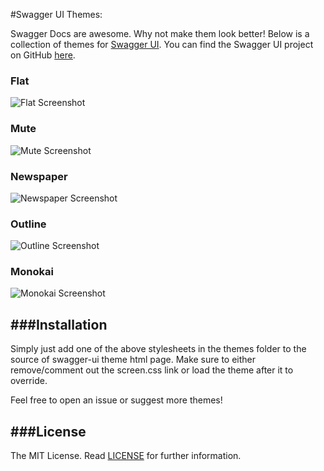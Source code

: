 #Swagger UI Themes:

Swagger Docs are awesome. Why not make them look better! Below is a collection of themes for [Swagger UI](http://swagger.io/swagger-ui/).
You can find the Swagger UI project on GitHub [here](https://github.com/swagger-api/swagger-ui).

### Flat
![Flat Screenshot](https://github.com/ostranme/swagger-ui-themes/tree/master/screenshots/html.png)

### Mute
![Mute Screenshot](https://github.com/ostranme/swagger-ui-themes/tree/master/screenshots/css.png)

### Newspaper
![Newspaper Screenshot](https://github.com/ostranme/swagger-ui-themes/tree/master/screenshots/js.png)

### Outline
![Outline Screenshot](https://github.com/ostranme/swagger-ui-themes/tree/master/screenshots/js.png)

### Monokai
![Monokai Screenshot](https://github.com/ostranme/swagger-ui-themes/tree/master/screenshots/js.png)

###Installation
---
Simply just add one of the above stylesheets in the themes folder to the source of swagger-ui theme html page. Make sure to either remove/comment out the screen.css link or load the theme after it to override.

Feel free to open an issue or suggest more themes!

###License
---

The MIT License. Read [LICENSE](LICENSE) for further information.
